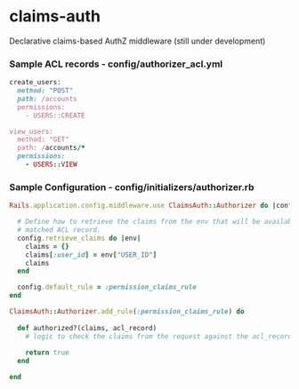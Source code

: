 # claims-auth
Declarative claims-based AuthZ middleware (still under development)

### Sample ACL records - config/authorizer_acl.yml
```ruby
create_users:
  method: "POST"
  path: /accounts
  permissions: 
    - USERS::CREATE

view_users:
  method: "GET"
  path: /accounts/*
  permissions: 
    - USERS::VIEW
```

### Sample Configuration - config/initializers/authorizer.rb
```ruby
Rails.application.config.middleware.use ClaimsAuth::Authorizer do |config|

  # Define how to retrieve the claims from the env that will be available to the
  # matched ACL record.
  config.retrieve_claims do |env|
    claims = {}
    claims[:user_id] = env["USER_ID"]
    claims
  end

  config.default_rule = :permission_claims_rule
end

ClaimsAuth::Authorizer.add_rule(:permission_claims_rule) do
  
  def authorized?(claims, acl_record)
    # logic to check the claims from the request against the acl_record's permission list
    
    return true
  end

end


```
